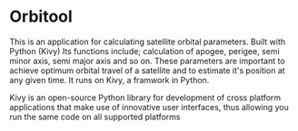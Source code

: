 # Orbitool
This is an application for calculating satellite orbital parameters. Built with Python (Kivy) 
Its functions include; calculation of apogee, perigee, semi minor axis, semi major axis and so on. These parameters are important to achieve optimum orbital travel of a satellite and to estimate it's position at any given time. It runs on Kivy, a framwork in Python.

Kivy is an open-source Python library for development of cross platform applications that make use of innovative user interfaces, thus allowing you run the same code on all supported platforms
